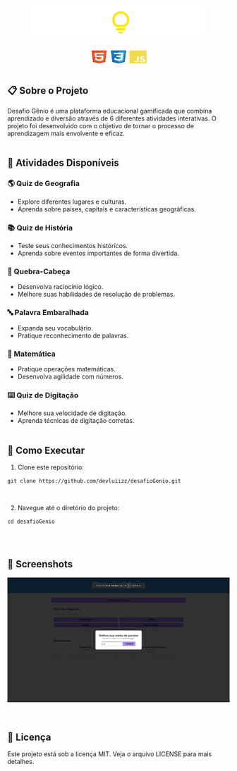 <div align="center">
  <img src="./assets/img/logo.svg" alt="Desafio Genio Logo" width="400">
</div>
<div align="center"><br><br>
  <img align="center" alt="HTML" height="30" width="40" src="https://raw.githubusercontent.com/devicons/devicon/master/icons/html5/html5-original.svg">
  <img align="center" alt="CSS" height="30" width="40" src="https://raw.githubusercontent.com/devicons/devicon/master/icons/css3/css3-original.svg">
  <img align="center" alt="Js" height="30" width="40" src="https://raw.githubusercontent.com/devicons/devicon/master/icons/javascript/javascript-plain.svg">
</div><br>

## 📋 Sobre o Projeto
Desafio Gênio é uma plataforma educacional gamificada que combina aprendizado e diversão através de 6 diferentes atividades interativas. O projeto foi desenvolvido com o objetivo de tornar o processo de aprendizagem mais envolvente e eficaz.
<br><br>

## 🎯 Atividades Disponíveis

### 🌎 Quiz de Geografia
- Explore diferentes lugares e culturas.
- Aprenda sobre países, capitais e características geográficas.

### 📚 Quiz de História
- Teste seus conhecimentos históricos.
- Aprenda sobre eventos importantes de forma divertida.

### 🧩 Quebra-Cabeça
- Desenvolva raciocínio lógico.
- Melhore suas habilidades de resolução de problemas.

### 🔤 Palavra Embaralhada
- Expanda seu vocabulário.
- Pratique reconhecimento de palavras.

### 🔢 Matemática
- Pratique operações matemáticas.
- Desenvolva agilidade com números.

### ⌨️ Quiz de Digitação
- Melhore sua velocidade de digitação.
- Aprenda técnicas de digitação corretas.
<br><br>

## 🚀 Como Executar
1. Clone este repositório:
```
git clone https://github.com/devluiizz/desafioGenio.git
```

<br>

2. Navegue até o diretório do projeto:
```
cd desafioGenio
```

<br><br>
## 📸 Screenshots
<div align="center">
  <img src="./assets/img/to_readme/to_readme_gif.gif" alt="Gif das imagens do projeto">
</div>
<br><br>

## 📄 Licença
Este projeto está sob a licença MIT. Veja o arquivo LICENSE para mais detalhes.
